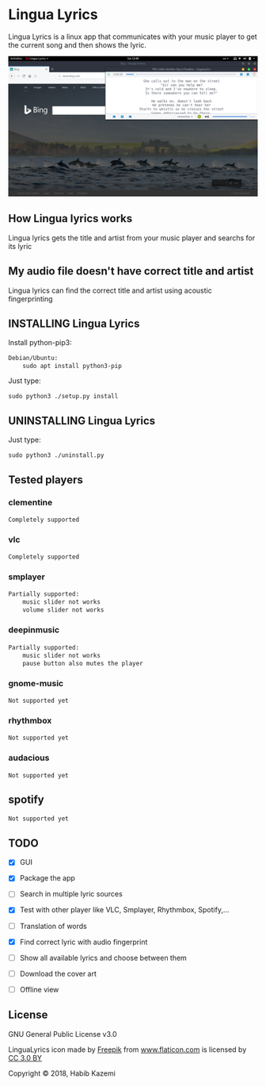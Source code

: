 # Lingua Lyrics

Lingua Lyrics is a linux app that communicates with your music player to get the current song and then shows the lyric.

![screenshot](./LinguaRepo/assets/screenshot.png)

## How Lingua lyrics works
  Lingua lyrics gets the title and artist from your music player and searchs for its lyric
## My audio file doesn't have correct title and artist
  Lingua lyrics can find the correct title and artist using acoustic fingerprinting
## INSTALLING Lingua Lyrics

Install python-pip3:

	Debian/Ubuntu:
		sudo apt install python3-pip

Just type:

	sudo python3 ./setup.py install

## UNINSTALLING Lingua Lyrics

Just type:

	sudo python3 ./uninstall.py

## Tested players

### clementine
	Completely supported
	
### vlc
	Completely supported

### smplayer
	Partially supported:
		music slider not works
		volume slider not works
	
### deepinmusic
	Partially supported:
		music slider not works
		pause button also mutes the player
### gnome-music
	Not supported yet
	
### rhythmbox
	Not supported yet
	
### audacious
	Not supported yet
	
## spotify
	Not supported yet
	
## TODO
- [x] GUI
- [x] Package the app
- [ ] Search in multiple lyric sources
- [x] Test with other player like VLC, Smplayer, Rhythmbox, Spotify,...
- [ ] Translation of words 
- [x] Find correct lyric with audio fingerprint
- [ ] Show all available lyrics and choose between them
- [ ] Download the cover art
- [ ] Offline view


## License

GNU General Public License v3.0

LinguaLyrics icon made by <a href="http://www.freepik.com" title="Freepik">Freepik</a> from <a href="https://www.flaticon.com/" title="Flaticon">www.flaticon.com</a> is licensed by <a href="http://creativecommons.org/licenses/by/3.0/" title="Creative Commons BY 3.0" target="_blank">CC 3.0 BY</a></div>

Copyright © 2018, Habib Kazemi
